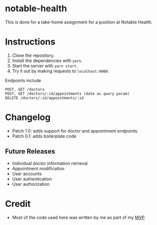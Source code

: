 # notable-health
This is done for a take-home assignment for a position at Notable Health.

# Instructions
1. Clone the repository.
2. Install the dependencies with `yarn`.
3. Start the server with `yarn start`.
4. Try it out by making requests to `localhost:4000`.

Endpoints include
```
POST, GET /doctors
POST, GET /doctors/:id/appointments (date as query param)
DELETE /doctors/:id/appointments/:id
```

# Changelog
* Patch 1.0: adds support for doctor and appointment endpoints.
* Patch 0.1: adds boilerplate code

## Future Releases
* Individual doctor information retrieval
* Appointment modification
* User accounts
* User authentication
* User authorization

# Credit
* Most of the code used here was written by me as part of my [MVP](https://github.com/adbarc92/MVP).
